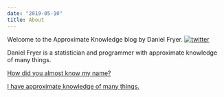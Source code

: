 ```yaml
---
date: "2019-05-10"
title: About
---
```


Welcome to the Approximate Knowledge blog by Daniel Fryer. [![twitter](https://img.shields.io/twitter/url/http/shields.io.svg)](https://twitter.com/dvfryer)

Daniel Fryer is a statistician and programmer with approximate knowledge of many things.

[How did you almost know my name?](https://gifimage.net/i-have-approximate-knowledge-of-many-things-gif-3/)

[I have approximate knowledge of many things.](https://imgur.com/1bbfWs1")
